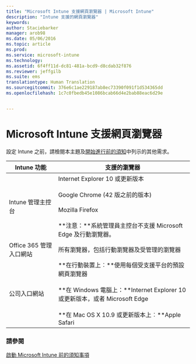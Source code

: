 ```yaml
---
title: "Microsoft Intune 支援網頁瀏覽器 | Microsoft Intune"
description: "Intune 支援的網頁瀏覽器"
keywords: 
author: Staciebarker
manager: arob98
ms.date: 05/06/2016
ms.topic: article
ms.prod: 
ms.service: microsoft-intune
ms.technology: 
ms.assetid: 6f4ff11d-dc81-481a-bcd9-d8cdab32f876
ms.reviewer: jeffgilb
ms.suite: ems
translationtype: Human Translation
ms.sourcegitcommit: 376e6c1ae229187ab8ec73390f091f1d534365dd
ms.openlocfilehash: 1c7c0fbedb45e1086bcab66d4e2bab88eac6d29e


---
```


# Microsoft Intune 支援網頁瀏覽器

設定 Intune 之前，請檢閱本主題及[開始進行前的須知](what-to-know-before-you-start-microsoft-intune.md)中列示的其他需求。

|Intune 功能 |支援的瀏覽器|
|---------|---------|
|Intune 管理主控台     |  Internet Explorer 10 或更新版本<br /><br />Google Chrome (42 版之前的版本)<br /><br />Mozilla Firefox <br /><br />**注意：**系統管理員主控台不支援 Microsoft Edge 及行動瀏覽器。                      
|Office 365 管理入口網站     |所有瀏覽器，包括行動瀏覽器及受管理的瀏覽器  |
|公司入口網站     |**在行動裝置上︰**使用每個受支援平台的預設網頁瀏覽器   <br /><br />**在 Windows 電腦上：**Internet Explorer 10 或更新版本，或者 Microsoft Edge<br /><br />**在 Mac OS X 10.9 或更新版本上︰**Apple Safari    |


### 請參閱
[啟動 Microsoft Intune 前的須知事項](what-to-know-before-you-start-microsoft-intune.md)





<!--HONumber=Jul16_HO3-->


